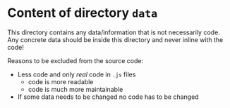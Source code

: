 # Content of directory `data`

This directory contains any data/information that is not necessarily code.
Any concrete data should be inside this directory and never inline with the code!

Reasons to be excluded from the source code:

- Less code and only *real* code in `.js` files
  - code is more readable
  - code is much more maintainable
- If some data needs to be changed no code has to be changed
